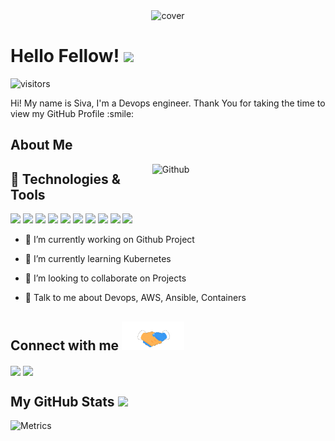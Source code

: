 <div align="center">
<img width="100%" height = "250px" src="https://cdn.pixabay.com/photo/2018/01/14/23/12/nature-3082832_1280.jpg" alt="cover" />
</div>

<h1> Hello Fellow! <img src = "https://raw.githubusercontent.com/MartinHeinz/MartinHeinz/master/wave.gif" width = 50px> </h1>
<p align='center'>

![visitors](https://visitor-badge.glitch.me/badge?page_id=sivapaul.sivapaul)

</p>
<div size='20px'> Hi! My name is Siva, I'm a Devops engineer. Thank You for taking the time to view my GitHub Profile :smile: 
</div>

<h2> About Me </h2>

<img width="55%" align="right" alt="Github" src="https://raw.githubusercontent.com/onimur/.github/master/.resources/git-header.svg" />

## 🔧 Technologies & Tools
![](https://img.shields.io/badge/Cloud-AWS-informational?style=flat&logo=amazonaws&logoColor=white&color=3a2bbc)
![](https://img.shields.io/badge/IoC-Terraform-informational?style=flat&logo=terraform&logoColor=white&color=3a2bbc)
![](https://img.shields.io/badge/OS-Linux-informational?style=flat&logo=linux&logoColor=white&color=3a2bbc)
![](https://img.shields.io/badge/Script-Python-informational?style=flat&logo=python&logoColor=white&color=3a2bbc)
![](https://img.shields.io/badge/Shell-Bash-informational?style=flat&logo=gnu-bash&logoColor=white&color=3a2bbc)
![](https://img.shields.io/badge/Tools-Asible-informational?style=flat&logo=ansible&logoColor=white&color=3a2bbc)
![](https://img.shields.io/badge/Tools-PostgreSQL-informational?style=flat&logo=postgresql&logoColor=white&color=3a2bbc)
![](https://img.shields.io/badge/Tools-Docker-informational?style=flat&logo=docker&logoColor=white&color=3a2bbc)
![](https://img.shields.io/badge/Tools-DockerSwarm-informational?style=flat&logo=docker&logoColor=white&color=3a2bbc)
![](https://img.shields.io/badge/Tools-Kubernetes-informational?style=flat&logo=kubernetes&logoColor=white&color=3a2bbc)


- 🔭 I’m currently working on Github Project

- 🌱 I’m currently learning Kubernetes  

- 👯 I’m looking to collaborate on Projects 

- 💬 Talk to me about Devops, AWS, Ansible, Containers

<h2> Connect with me <img src='https://github.com/sivapaul/sivapaul/blob/4bf26a7557354342e639bf1060f1184a5eae1f4c/handshake.gif' width="100px"> </h2>
<a href = 'https://www.linkedin.com/in/sivakrishnakumar-paulraj-3b705444'> <img width = '32px' align= 'center' src="https://raw.githubusercontent.com/rahulbanerjee26/githubAboutMeGenerator/main/icons/linked-in-alt.svg"/></a> 
<a href = 'https://www.github.com/sivapaul'> <img width = '32px' align= 'center' src="https://raw.githubusercontent.com/rahulbanerjee26/githubAboutMeGenerator/main/icons/github.svg"/></a> 


<h2> My GitHub Stats <img src='https://media1.giphy.com/media/du3J3cXyzhj75IOgvA/giphy.gif?cid=ecf05e47x2g034i9pzwtzzsd3xgg2w9nr94t4tflbbgo3008&rid=giphy.gif' width='32px'> </h2>

![Metrics](https://metrics.lecoq.io/sivapaul?template=terminal&base.header=0&base.activity=0&base.repositories=0&base.metadata=0&languages=1&languages.limit=8&languages.colors=github&languages.threshold=0%25&config.timezone=America%2FToronto)

